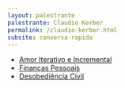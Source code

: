 ```yaml
---
layout: palestrante
palestrante: Claudio Kerber
permalink: /claudio-kerber.html
subsite: conversa-rapida
---
```


* [Amor Iterativo e Incremental](/conversa-rapida/claudio-kerber-amor-iterativo-e-incremental)
* [Finanças Pessoais](/conversa-rapida/claudio-kerber-finan-as-pessoais)
* [Desobediência Civil](/conversa-rapida/claudio-kerber-desobedi-ncia-civil)
